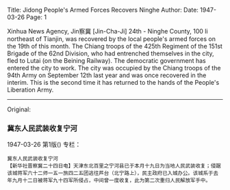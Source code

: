Title: Jidong People's Armed Forces Recovers Ninghe
Author:
Date: 1947-03-26
Page: 1

Xinhua News Agency, Jin察冀 [Jin-Cha-Ji] 24th - Ninghe County, 100 li northeast of Tianjin, was recovered by the local people's armed forces on the 19th of this month. The Chiang troops of the 425th Regiment of the 151st Brigade of the 62nd Division, who had entrenched themselves in the city, fled to Lutai (on the Beining Railway). The democratic government has entered the city to work. The city was occupied by the Chiang troops of the 94th Army on September 12th last year and was once recovered in the interim. This is the second time it has returned to the hands of the People's Liberation Army.



<hr /> 

Original: 


### 冀东人民武装收复宁河

1947-03-26
第1版()
专栏：

    冀东人民武装收复宁河
    【新华社晋察冀二十四日电】天津东北百里之宁河县已于本月十九日为当地人民武装收复；侵踞该城蒋军六十二师一五一旅四二五团逃往芦台（北宁路上），民主政府已入城办公。该城系于去年九月十二日被蒋军九十四军所侵占，中间曾一度收复，此为第二次重归人民解放军手中。
